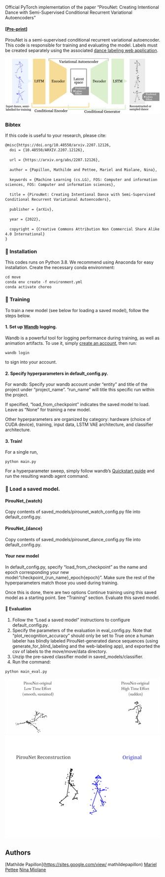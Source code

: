 Official PyTorch implementation of the paper “PirouNet: Creating Intentional Dance with Semi-Supervised Conditional Recurrent Variational Autoencoders”
#### [[Pre-print](https://arxiv.org/pdf/2207.12126.pdf)]

PirouNet is a semi-supervised conditional recurrent variational autoencoder. This code is responsible for training and evaluating the model. Labels must be created separately using the associated [dance labeling web application](https://github.com/mathildepapillon/move_label).

![Overview of PirouNet's LSTM+VAE architecture.](/images/arch_overview.jpeg)

### Bibtex
If this code is useful to your research, please cite:

```
@misc{https://doi.org/10.48550/arxiv.2207.12126,
  doi = {10.48550/ARXIV.2207.12126},

  url = {https://arxiv.org/abs/2207.12126},

  author = {Papillon, Mathilde and Pettee, Mariel and Miolane, Nina},

  keywords = {Machine Learning (cs.LG), FOS: Computer and information sciences, FOS: Computer and information sciences},

  title = {PirouNet: Creating Intentional Dance with Semi-Supervised Conditional Recurrent Variational Autoencoders},

  publisher = {arXiv},

  year = {2022},

  copyright = {Creative Commons Attribution Non Commercial Share Alike 4.0 International}
}
```


### 🏡 Installation

This codes runs on Python 3.8. We recommend using Anaconda for easy installation. Create the necessary conda environment:
```
cd move
conda env create -f environment.yml
conda activate choreo
```

### 🚀 Training

To train a new model (see below for loading a saved model), follow the steps below.

#### 1. Set up [Wandb](https://wandb.ai/home) logging.

Wandb is a powerful tool for logging performance during training, as well as animation artifacts. To use it, simply [create an account](https://wandb.auth0.com/login?state=hKFo2SBNb0U4SjE0ZWN3OGZtbTlJWTRpYkNmU0dUTWZKSDk3Y6FupWxvZ2luo3RpZNkgODhWd254WW1zdG51RTREd0pWOGVKWVVzZkVOZ0dydGqjY2lk2SBWU001N1VDd1Q5d2JHU3hLdEVER1FISUtBQkhwcHpJdw&client=VSM57UCwT9wbGSxKtEDGQHIKABHppzIw&protocol=oauth2&nonce=dEZVS3dvYXFVSjdjZFFGdw%3D%3D&redirect_uri=https%3A%2F%2Fapi.wandb.ai%2Foidc%2Fcallback&response_mode=form_post&response_type=id_token&scope=openid%20profile%20email&signup=true), then run:
```
wandb login
```
to sign into your account.

#### 2. Specify hyperparameters in default_config.py.

For wandb: Specify your wandb account under “entity” and title of the project under “project_name”. “run_name” will title this specific run within the project.

If specified, “load_from_checkpoint” indicates the saved model to load. Leave as “None” for training a new model.

Other hyperparameters are organized by category: hardware (choice of CUDA device), training, input data, LSTM VAE architecture, and classifier architecture.

#### 3. Train!
For a single run,
```
python main.py
```
For a hyperparameter sweep, simply follow wandb’s [Quickstart guide](https://docs.wandb.ai/guides/sweeps/quickstart) and run the resulting wandb agent command.

### 📓 Load a saved model.

#### PirouNet_{watch}
Copy contents of saved_models/pirounet_watch_config.py file into default_config.py.


#### PirouNet_{dance}
Copy contents of saved_models/pirounet_dance_config.py file into default_config.py.

#### Your new model
In default_config.py, specify “load_from_checkpoint” as the name and epoch corresponding your new model:“checkpoint_{run_name}_epoch{epoch}”.
Make sure the rest of the hyperparameters match those you used during training.

Once this is done, there are two options
Continue training using this saved model as a starting point. See “Training” section.
Evaluate this saved model.

#### 🕺 Evaluation

1. Follow the “Load a saved model” instructions to configure default_config.py.
2. Specify the parameters of the evaluation in eval_config.py. Note that “plot_recognition_accuracy” should only be set to True once a human labeler has blindly labeled PirouNet-generated dance sequences (using generate_for_blind_labeling and the web-labeling app), and exported the csv of labels to the move/move/data directory.
3. Unzip the pre-saved classifier model in saved_models/classifier.
4. Run the command:
```
python main_eval.py
```

![Animated dance sequences conditionally created by PirouNet.](/images/side_by_side_pirounet_originals.gif)
![PirouNet reconstructs input dance.](/images/reconstruction.gif)

## Authors
[Mathilde Papillon](https://sites.google.com/view/
mathildepapillon)
[Mariel Pettee](https://mariel-pettee.github.io/)
[Nina Miolane](https://www.ninamiolane.com/)
